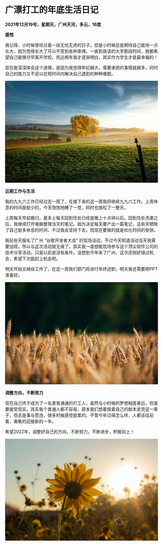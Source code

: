 # 广漂打工的年底生活日记

**2021年12月19号，星期天，广州天河，多云，16度**


**感悟**

我记得，小时候曾经过着一段无忧无虑的日子。但是小时候总是期待自己能快一点长大，因为觉得长大了可以不受到各种束缚。一直到我读的大学那段时间，我都希望自己能够尽早离开学校。而近两年我才逐渐明白，其实作为学生才是最幸福的！

现在能深深体会这个道理，是因为我觉得年纪越大，需要承担的事情就越多，同时自己的能力又不足以在短时间内解决自己遇到的种种难题。

![211219-01.jpg](../img/211219-01.jpg)

**近期工作与生活**

我的九九六工作已经过去一周了，在接下来的这一周我将继续九九六工作。上周休息的时间是挺少的，今天饱饱地睡了一觉，同时也放松了一整天。


上周每天早起晚归，基本上每天回到住处已经是晚上十点钟以后。回到住处洗漱之后，我继续打开电脑整理当天的笔记。因为决定每天要产出一篇笔记，这些天牺牲了自己挺多休息的时间，不过我会坚持下去，而现在要做的就是优化时间的安排。


我前些天报名了广州 “谷歌开发者大会” 的现场活动，不过今天知道活动当天我需要加班，所以与这次活动就无缘了。其实我一直想能现场参与这个顶尖软件公司的技术分享活动，只是以前是没有条件。没想到今年来了广州，这次还刚好错过机会，希望下次能赶上机会吧。


明天开始又继续工作了，在这一周我们部门将进行年终述职，明天我还需要把PPT准备好。

![211219-02.jpg](../img/211219-02.jpg)

**调整方向，不断努力**

现在自己终于成为了一名普普通通的打工人，虽然与小时候的梦想相差甚远，但是要接受现实。其实每个普通人都不容易，原本我们想着按着自己的剧本走完这一辈子，但总是事与愿违，很多时候感觉挺累的。不管今年过得怎么样，人都该往前看，勇敢的迎接新的一年。


希望2022年，调整好自己的方向，不断努力，不断进步，积极向上！

![211219-03.jpg](../img/211219-03.jpg)